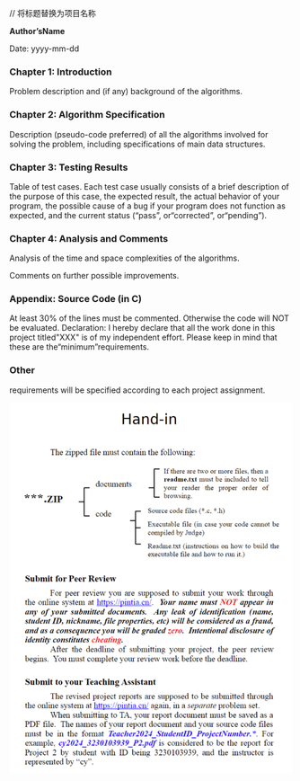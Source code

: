 // 将标题替换为项目名称

**Author’sName**

Date: yyyy-mm-dd

### Chapter 1: Introduction

Problem description and (if any) background of the algorithms.

### Chapter 2: Algorithm Specification

Description (pseudo-code preferred) of all the algorithms involved for solving the problem, including specifications of main data structures.

### Chapter 3: Testing Results

Table of test cases. Each test case usually consists of a brief description of the purpose of this case, the expected result, the actual behavior of your program, the possible cause of a bug if your program does not function as expected, and the current status (“pass”, or“corrected”, or“pending”).

### Chapter 4: Analysis and Comments

Analysis of the time and space complexities of the algorithms.

Comments on further possible improvements.

### Appendix: Source Code (in C)

At least 30% of the lines must be commented. Otherwise the code will NOT be evaluated.
Declaration: I hereby declare that all the work done in this project titled"XXX" is of my independent effort. 
Please keep in mind that these are the“minimum”requirements. 

### Other

requirements will be specified according to each project assignment.

![|500](attachments/requirement%20of%20project%20report.png)